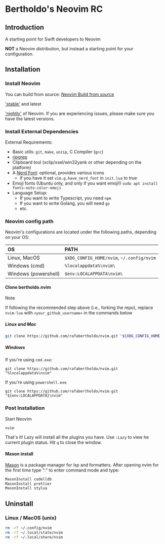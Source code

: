 # Bertholdo's Neovim RC

## Introduction

A starting point for Swift developers to Neovim

**NOT** a Neovim distribution, but instead a starting point for your configuration.

## Installation

### Install Neovim

You can build from source: [Neovim Build from source](https://github.com/neovim/neovim/blob/master/BUILD.md)

['stable'](https://github.com/neovim/neovim/releases/tag/stable) and latest

['nightly'](https://github.com/neovim/neovim/releases/tag/nightly) of Neovim.
If you are experiencing issues, please make sure you have the latest versions.

### Install External Dependencies

External Requirements:

- Basic utils: `git`, `make`, `unzip`, C Compiler (`gcc`)
- [ripgrep](https://github.com/BurntSushi/ripgrep#installation)
- Clipboard tool (xclip/xsel/win32yank or other depending on the platform)
- A [Nerd Font](https://www.nerdfonts.com/): optional, provides various icons
  - if you have it set `vim.g.have_nerd_font` in `init.lua` to true
- Emoji fonts (Ubuntu only, and only if you want emoji!) `sudo apt install fonts-noto-color-emoji`
- Language Setup:
  - If you want to write Typescript, you need `npm`
  - If you want to write Golang, you will need `go`
  - etc.

### Neovim config path

Neovim's configurations are located under the following paths, depending on your OS:

| OS                   | PATH                                      |
| :------------------- | :---------------------------------------- |
| Linux, MacOS         | `$XDG_CONFIG_HOME/nvim`, `~/.config/nvim` |
| Windows (cmd)        | `%localappdata%\nvim\`                    |
| Windows (powershell) | `$env:LOCALAPPDATA\nvim\`                 |

#### Clone bertholdo.nvim

> [!NOTE]
> If following the recommended step above (i.e., forking the repo), replace
> `nvim-lua` with `<your_github_username>` in the commands below

##### Linux and Mac

```sh
git clone https://github.com/rafabertholdo/nvim.git "${XDG_CONFIG_HOME:-$HOME/.config}"/nvim
```

##### Windows

If you're using `cmd.exe`:

```
git clone https://github.com/rafabertholdo/nvim.git "%localappdata%\nvim"
```

If you're using `powershell.exe`

```
git clone https://github.com/rafabertholdo/nvim.git "${env:LOCALAPPDATA}\nvim"
```

### Post Installation

Start Neovim

```sh
nvim
```

That's it! Lazy will install all the plugins you have. Use `:Lazy` to view
he current plugin status. Hit `q` to close the window.

#### Mason install

[Mason](https://github.com/williamboman/mason.nvim) is a package manager for lsp and formatters.
After opening nvim for the first time type ":" to enter command mode and type:

```sh
MasonInstall codelldb
MasonInstall prettier
MasonInstall stylua
```

## Uninstall

### Linux / MacOS (unix)

```sh
rm -rf ~/.config/nvim
rm -rf ~/.local/state/nvim
rm -rf ~/.local/share/nvim
```
